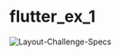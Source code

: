 # flutter_ex_1
![Layout-Challenge-Specs](https://github.com/ImKavinduSandaruwan/flutter_ex_1/assets/87182670/90f424b5-8afb-496f-af21-612e6f0dff56)
